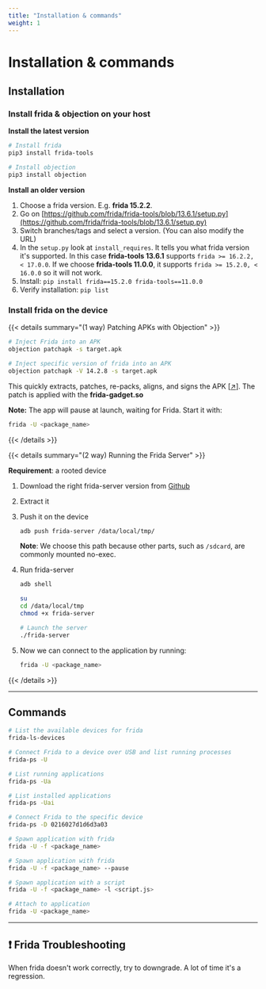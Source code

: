 ```yaml
---
title: "Installation & commands"
weight: 1
---
```


# Installation & commands

## Installation

### Install frida & objection on your host

**Install the latest version**

```sh
# Install frida
pip3 install frida-tools

# Install objection
pip3 install objection
```

**Install an older version**

1. Choose a frida version. E.g. **frida 15.2.2**.
2. Go on [https://github.com/frida/frida-tools/blob/13.6.1/setup.py](https://github.com/frida/frida-tools/blob/13.6.1/setup.py)
3. Switch branches/tags and select a version. (You can also modify the URL)
4. In the `setup.py` look at `install_requires`. It tells you what frida version it's supported. In this case **frida-tools 13.6.1** supports `frida >= 16.2.2, < 17.0.0`. If we choose **frida-tools 11.0.0**, it supports `frida >= 15.2.0, < 16.0.0` so it will not work.
5. Install: `pip install frida==15.2.0 frida-tools==11.0.0`
6. Verify installation: `pip list`

### Install frida on the device


{{< details summary="(1 way) Patching APKs with Objection" >}}

```sh
# Inject Frida into an APK
objection patchapk -s target.apk

# Inject specific version of frida into an APK
objection patchapk -V 14.2.8 -s target.apk
```

This quickly extracts, patches, re-packs, aligns, and signs the APK \[[↗](https://github.com/sensepost/objection/wiki/Patching-Android-Applications#patching---patching-an-apk)]. The patch is applied with the **frida-gadget.so**

**Note:** The app will pause at launch, waiting for Frida. Start it with:

```sh
frida -U <package_name>
```

{{< /details >}}

{{< details summary="(2 way) Running the Frida Server" >}}

**Requirement**: a rooted device

1. Download the right frida-server version from [Github](https://github.com/frida/frida/releases)
2. Extract it
3. Push it on the device

    ```sh
    adb push frida-server /data/local/tmp/
    ```

    **Note**: We choose this path because other parts, such as `/sdcard`, are commonly mounted no-exec.

4. Run frida-server

    ```sh
    adb shell

    su
    cd /data/local/tmp
    chmod +x frida-server

    # Launch the server
    ./frida-server
    ```

5. Now we can connect to the application by running:

    ```sh
    frida -U <package_name>
    ```

{{< /details >}}

---

## Commands

```sh
# List the available devices for frida
frida-ls-devices

# Connect Frida to a device over USB and list running processes
frida-ps -U

# List running applications
frida-ps -Ua

# List installed applications
frida-ps -Uai

# Connect Frida to the specific device
frida-ps -D 0216027d1d6d3a03

# Spawn application with frida
frida -U -f <package_name>

# Spawn application with frida
frida -U -f <package_name> --pause

# Spawn application with a script
frida -U -f <package_name> -l <script.js>

# Attach to application
frida -U <package_name>
```

---

## ❗ Frida Troubleshooting

When frida doesn't work correctly, try to downgrade. A lot of time it's a regression.
